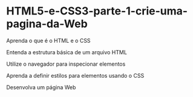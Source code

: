 # HTML5-e-CSS3-parte-1-crie-uma-pagina-da-Web
Aprenda o que é o HTML e o CSS

Entenda a estrutura básica de um arquivo HTML

Utilize o navegador para inspecionar elementos

Aprenda a definir estilos para elementos usando o CSS

Desenvolva um página Web
